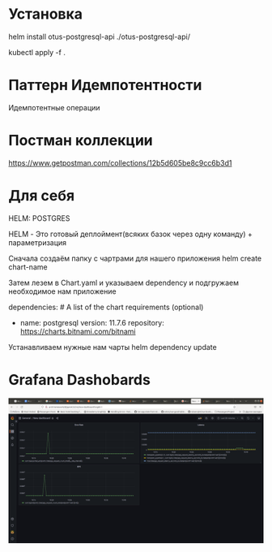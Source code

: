 # Установка

helm install otus-postgresql-api ./otus-postgresql-api/

kubectl apply -f .

# Паттерн Идемпотентности

Идемпотентные операции


# Постман коллекции

https://www.getpostman.com/collections/12b5d605be8c9cc6b3d1

# Для себя

HELM: POSTGRES

HELM - Это готовый деплоймент(всяких базок через одну команду) + параметризация

Сначала создаём папку с чартрами для нашего приложения
helm create chart-name

Затем лезем в Chart.yaml и указываем dependency и подгружаем необходимое нам приложение

dependencies: # A list of the chart requirements (optional)
  - name: postgresql
    version: 11.7.6
    repository: https://charts.bitnami.com/bitnami

Устанавливаем нужные нам чарты
helm dependency update

# Grafana Dashobards

![alt text](https://github.com/MyHardWay/otus-microservices-architect/blob/main/2nd_hw/grafana-screenshot-1.png)
